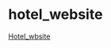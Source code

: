 # hotel_website
[Hotel_wbsite](https://raw.githack.com/PrathamBansal05/hotel_website/main/index.php)
